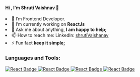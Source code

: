 <h4>Hi , I'm Shruti Vaishnav 👋</h4
                                
- 🌱 I’m Frontend Developer.
- 🔭 I’m currently working on **ReactJs**
- 💬 Ask me about anything, **I am happy to help;**
- 📫 How to reach me: LinkedIn: [shrutiVaishanav](your-linkedin-url)
- ⚡ Fun fact **keep it simple;**

<h3 align="left">Languages and Tools:</h3>

<div id="badges">
  <a href="your-linkedin-URL">
    <img src="https://img.shields.io/badge/React-blue?style=for-the-badge&logo=React&logoColor=white" alt="React Badge"/>
  </a>
   <a href="your-linkedin-URL">
    <img src="https://img.shields.io/badge/Redux-red?style=for-the-badge&logo=Redux&logoColor=white" alt="React Badge"/>
  </a>
  <a href="your-linkedin-URL">
    <img src="https://img.shields.io/badge/Javascript-black?style=for-the-badge&logo=Javascript&logoColor=yellow" alt="React Badge"/>
  </a>
   <a href="your-linkedin-URL">
    <img src="https://img.shields.io/badge/Typescript-blue?style=for-the-badge&logo=Typescript&logoColor=white" alt="React Badge"/>
  </a>
</div>

